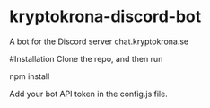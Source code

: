 # kryptokrona-discord-bot
A bot for the Discord server chat.kryptokrona.se

#Installation
Clone the repo, and then run

npm install

Add your bot API token in the config.js file.
